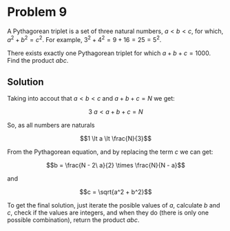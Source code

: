 # Problem 9

A Pythagorean triplet is a set of three natural numbers, $a \lt b \lt c$, for which, $a^2 + b^2 = c^2$. For example, $3^2 + 4^2 = 9 + 16 = 25 = 5^2$.

There exists exactly one Pythagorean triplet for which $a + b + c = 1000$. Find the product $abc$.

## Solution

Taking into accout that $a \lt b \lt c$ and $a + b + c = N$ we get:

$$3\ a \lt a + b + c = N$$

So, as all numbers are naturals

$$1 \lt a \lt \frac{N}{3}$$

From the Pythagorean equation, and by replacing the term $c$ we can get:

$$b = \frac{N - 2\ a}{2} \times \frac{N}{N - a}$$

and

$$c = \sqrt{a^2 + b^2}$$

To get the final solution, just iterate the posible values of $a$, calculate $b$ and $c$, check if the values are integers, and when they do (there is only one possible combination), return the product $abc$.

